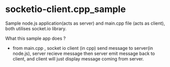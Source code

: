 # socketio-client.cpp_sample

Sample node.js application(acts as server) and main.cpp file (acts as client), both utilises socket.io library.

What this sample app does ?

- from main.cpp , socket io client (in cpp) send message to server(in node.js), server recieve message then server emit message back to client, and client will just display message coming from server.


